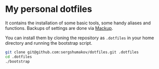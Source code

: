 # My personal dotfiles

It contains the installation of some basic tools, some handy aliases and functions. Backups of settings are done via [Mackup](https://github.com/lra/mackup).

You can install them by cloning the repository as `.dotfiles` in your home directory and running the bootstrap script.

```bash
git clone git@github.com:sergshumakov/dotfiles.git .dotfiles
cd .dotfiles
./bootstrap
```
